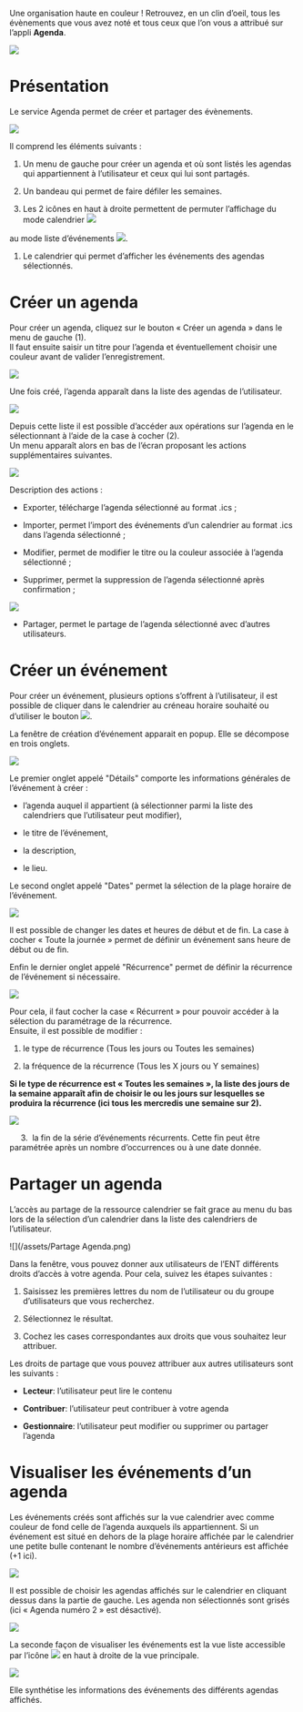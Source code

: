 Une organisation haute en couleur ! Retrouvez, en un clin d’oeil, tous les évènements que vous avez noté et tous ceux que l’on vous a attribué sur l’appli **Agenda**.

![](../../wp-content/uploads/2015/03/CC-BY-NC-SA-3.0-FR-300x105.png)

Présentation
============

Le service Agenda permet de créer et partager des évènements.

![](../../wp-content/uploads/2016/01/Agenda-Page-1-1024x615.png)

Il comprend les éléments suivants :

1.  Un menu de gauche pour créer un agenda et où sont listés les agendas qui appartiennent à l’utilisateur et ceux qui lui sont partagés.

2.  Un bandeau qui permet de faire défiler les semaines.

3.  Les 2 icônes en haut à droite permettent de permuter l’affichage du mode calendrier ![](../../wp-content/uploads/2016/01/Agenda-icone-calendrier.png) 

au mode liste d’événements ![](../../wp-content/uploads/2016/01/Agenda-Icone-liste.png).

1.  Le calendrier qui permet d’afficher les événements des agendas sélectionnés.

Créer un agenda
===============

Pour créer un agenda, cliquez sur le bouton « Créer un agenda » dans le menu de gauche (1).  
Il faut ensuite saisir un titre pour l’agenda et éventuellement choisir une couleur avant de valider l’enregistrement.

![](../../wp-content/uploads/2016/01/Agenda-Création-1024x241.png)

Une fois créé, l’agenda apparaît dans la liste des agendas de l’utilisateur.

![](../../wp-content/uploads/2016/01/Agenda-Sélection.png)

Depuis cette liste il est possible d’accéder aux opérations sur l’agenda en le sélectionnant à l’aide de la case à cocher (2).  
Un menu apparaît alors en bas de l’écran proposant les actions supplémentaires suivantes.  

![](../../wp-content/uploads/2016/01/Agenda-menu-bas.png)

Description des actions :

-   Exporter, télécharge l’agenda sélectionné au format .ics ;  

-   Importer, permet l’import des événements d’un calendrier au format .ics dans l’agenda sélectionné ;  

-   Modifier, permet de modifier le titre ou la couleur associée à l’agenda sélectionné ;  

-   Supprimer, permet la suppression de l’agenda sélectionné après confirmation ;  

![](../../wp-content/uploads/2016/01/Agenda-supression.png)

-   Partager, permet le partage de l’agenda sélectionné avec d’autres utilisateurs.

Créer un événement
==================

Pour créer un événement, plusieurs options s’offrent à l’utilisateur, il est possible de cliquer dans le calendrier au créneau horaire souhaité ou d’utiliser le bouton ![](../../wp-content/uploads/2016/01/Agenda-Créé-événement.png).

La fenêtre de création d’événement apparait en popup. Elle se décompose en trois onglets.

![](../../wp-content/uploads/2016/01/Agenda-Création-événement.png)  

Le premier onglet appelé "Détails" comporte les informations générales de l’événement à créer :

-   l’agenda auquel il appartient (à sélectionner parmi la liste des calendriers que l’utilisateur peut modifier),  

-   le titre de l’événement,  

-   la description,  

-   le lieu.

Le second onglet appelé "Dates" permet la sélection de la plage horaire de l’événement.

![](../../wp-content/uploads/2016/01/Agenda-Création-date.png)

Il est possible de changer les dates et heures de début et de fin. La case à cocher « Toute la journée » permet de définir un événement sans heure de début ou de fin.

Enfin le dernier onglet appelé "Récurrence" permet de définir la récurrence de l’événement si nécessaire.

![](../../wp-content/uploads/2016/01/Agenda-Création-récurrence.png)

Pour cela, il faut cocher la case « Récurrent » pour pouvoir accéder à la sélection du paramétrage de la récurrence.  
Ensuite, il est possible de modifier :

1.  le type de récurrence (Tous les jours ou Toutes les semaines)

2.  la fréquence de la récurrence (Tous les X jours ou Y semaines)

**Si le type de récurrence est « Toutes les semaines », la liste des jours de la semaine apparaît afin de choisir le ou les jours sur lesquelles se produira la récurrence (ici tous les mercredis une semaine sur 2).**

![](../../wp-content/uploads/2016/01/Agenda-Récurrence.png)

     3.  la fin de la série d’événements récurrents. Cette fin peut être paramétrée après un nombre d’occurrences ou à une date donnée.

Partager un agenda
==================

L’accès au partage de la ressource calendrier se fait grace au menu du bas lors de la sélection d’un calendrier dans la liste des calendriers de l’utilisateur.

![](/assets/Partage Agenda.png)

Dans la fenêtre, vous pouvez donner aux utilisateurs de l’ENT différents droits d’accès à votre agenda. Pour cela, suivez les étapes suivantes :

1.  Saisissez les premières lettres du nom de l’utilisateur ou du groupe d’utilisateurs que vous recherchez.

2.  Sélectionnez le résultat.

3.  Cochez les cases correspondantes aux droits que vous souhaitez leur attribuer.

Les droits de partage que vous pouvez attribuer aux autres utilisateurs sont les suivants :

-   **Lecteur**: l’utilisateur peut lire le contenu

-   **Contribuer**: l’utilisateur peut contribuer à votre agenda

-   **Gestionnaire**: l’utilisateur peut modifier ou supprimer ou partager l’agenda

Visualiser les événements d’un agenda
=====================================

Les événements créés sont affichés sur la vue calendrier avec comme couleur de fond celle de l’agenda auxquels ils appartiennent. Si un événement est situé en dehors de la plage horaire affichée par le calendrier une petite bulle contenant le nombre d’événements antérieurs est affichée (+1 ici).

![](../../wp-content/uploads/2016/01/Agenda-Calendrier.png)

Il est possible de choisir les agendas affichés sur le calendrier en cliquant dessus dans la partie de gauche. Les agenda non sélectionnés sont grisés (ici « Agenda numéro 2 » est désactivé).

![](../../wp-content/uploads/2016/01/Agenda-Désactivé.png)

La seconde façon de visualiser les événements est la vue liste accessible par l’icône ![](../../wp-content/uploads/2016/01/Agenda-Icone-liste.png) en haut à droite de la vue principale.

![](../../wp-content/uploads/2016/01/Agenda-liste.png)

Elle synthétise les informations des événements des différents agendas affichés.
